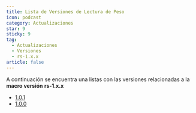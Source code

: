 ```yaml
---
title: Lista de Versiones de Lectura de Peso
icon: podcast
category: Actualizaciones
star: 9
sticky: 9
tag:
  - Actualizaciones
  - Versiones
  - rs-1.x.x
article: false
---
```


A continuación se encuentra una listas con las versiones relacionadas a la **macro versión** **rs-1.x.x**

- [1.0.1](./1.1.x/1.0.1.md)
- [1.0.0](./1.1.x/1.0.0.md)

